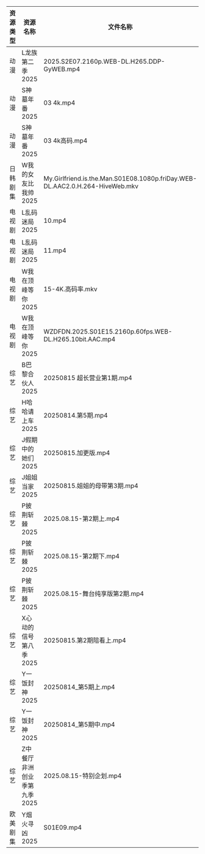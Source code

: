 | 资源类型 | 资源名称             | 文件名称                                                                         | 分享链接                                 | 更新时间                |
| ---- | ---------------- | ---------------------------------------------------------------------------- | ------------------------------------ | ------------------- |
| 动漫   | L龙族第二季2025       | 2025.S2E07.2160p.WEB-DL.H265.DDP-GyWEB.mp4                                   | https://pan.quark.cn/s/7820520d1f2c  | 2025-08-15 16:25:54 |
| 动漫   | S神墓年番2025        | 03 4k.mp4                                                                    | https://pan.quark.cn/s/06bfa06b8b35  | 2025-08-15 10:32:29 |
| 动漫   | S神墓年番2025        | 03 4k高码.mp4                                                                  | https://pan.quark.cn/s/06bfa06b8b35  | 2025-08-15 10:32:25 |
| 日韩剧集 | W我的女友比我帅2025     | My.Girlfriend.is.the.Man.S01E08.1080p.friDay.WEB-DL.AAC2.0.H.264-HiveWeb.mkv | https://pan.quark.cn/s/0a66c240ab28  | 2025-08-15 01:34:32 |
| 电视剧  | L乱码迷局2025        | 10.mp4                                                                       | https://www.alipan.com/s/CJ4yqcSAku1 | 2025-08-15 18:01:17 |
| 电视剧  | L乱码迷局2025        | 11.mp4                                                                       | https://www.alipan.com/s/CJ4yqcSAku1 | 2025-08-15 18:01:16 |
| 电视剧  | W我在顶峰等你2025      | 15-4K.高码率.mkv                                                                | https://pan.quark.cn/s/cb17e03fd6d6  | 2025-08-15 16:33:52 |
| 电视剧  | W我在顶峰等你2025      | WZDFDN.2025.S01E15.2160p.60fps.WEB-DL.H265.10bit.AAC.mp4                     | https://pan.quark.cn/s/cb17e03fd6d6  | 2025-08-15 16:33:55 |
| 综艺   | B巴黎合伙人2025       | 20250815  超长营业第1期.mp4                                                        | https://pan.quark.cn/s/9066b5b3bdc9  | 2025-08-15 16:40:22 |
| 综艺   | H哈哈请上车2025       | 20250814.第5期.mp4                                                             | https://pan.quark.cn/s/6a88287d5483  | 2025-08-15 10:20:43 |
| 综艺   | J假期中的她们2025      | 20250815.加更版.mp4                                                             | https://pan.quark.cn/s/7a645271de8d  | 2025-08-15 16:41:16 |
| 综艺   | J姐姐当家2025        | 20250815.姐姐的母带第3期.mp4                                                        | https://pan.quark.cn/s/b9e3aa93f086  | 2025-08-15 16:41:27 |
| 综艺   | P披荆斩棘2025        | 2025.08.15-第2期上.mp4                                                          | https://pan.quark.cn/s/9ae1eb01008d  | 2025-08-15 16:43:37 |
| 综艺   | P披荆斩棘2025        | 2025.08.15-第2期下.mp4                                                          | https://pan.quark.cn/s/9ae1eb01008d  | 2025-08-15 16:43:28 |
| 综艺   | P披荆斩棘2025        | 2025.08.15-舞台纯享版第2期.mp4                                                      | https://pan.quark.cn/s/9ae1eb01008d  | 2025-08-15 16:43:34 |
| 综艺   | X心动的信号第八季2025    | 20250815.第2期陪看上.mp4                                                          | https://pan.quark.cn/s/a2f1532c7f0e  | 2025-08-15 16:45:10 |
| 综艺   | Y一饭封神2025        | 20250814_第5期上.mp4                                                            | https://www.alipan.com/s/w4Qpfj6YdVw | 2025-08-15 00:02:42 |
| 综艺   | Y一饭封神2025        | 20250814_第5期中.mp4                                                            | https://www.alipan.com/s/w4Qpfj6YdVw | 2025-08-15 00:02:41 |
| 综艺   | Z中餐厅非洲创业季第九季2025 | 2025.08.15-特别企划.mp4                                                          | https://pan.quark.cn/s/b593f5a4180b  | 2025-08-15 16:45:49 |
| 欧美剧集 | Y烟火寻凶2025        | S01E09.mp4                                                                   | https://pan.quark.cn/s/96d5d0ce3ae2  | 2025-08-15 16:37:41 |
